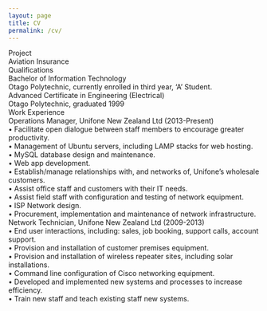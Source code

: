 ```yaml
---
layout: page
title: CV
permalink: /cv/
---
```


Project  
    Aviation Insurance  
Qualifications  
    Bachelor of Information Technology  
        Otago Polytechnic, currently enrolled in third year, ‘A’ Student.  
    Advanced Certificate in Engineering (Electrical)  
    Otago Polytechnic, graduated 1999  
Work Experience  
    Operations Manager, Unifone New Zealand Ltd (2013-Present)  
    •	Facilitate open dialogue between staff members to encourage greater productivity.  
    •	Management of Ubuntu servers, including LAMP stacks for web hosting.  
    •	MySQL database design and maintenance.  
    •	Web app development.  
    •	Establish/manage relationships with, and networks of, Unifone’s wholesale customers.  
    •	Assist office staff and customers with their IT needs.  
    •	Assist field staff with configuration and testing of network equipment.  
    •	ISP Network design.  
    •	Procurement, implementation and maintenance of network infrastructure.  
    Network Technician, Unifone New Zealand Ltd (2009-2013)  
    •	End user interactions, including: sales, job booking, support calls, account support.  
    •	Provision and installation of customer premises equipment.  
    •	Provision and installation of wireless repeater sites, including solar installations.  
    •	Command line configuration of Cisco networking equipment.  
    •	Developed and implemented new systems and processes to increase efficiency.  
    •	Train new staff and teach existing staff new systems.  
